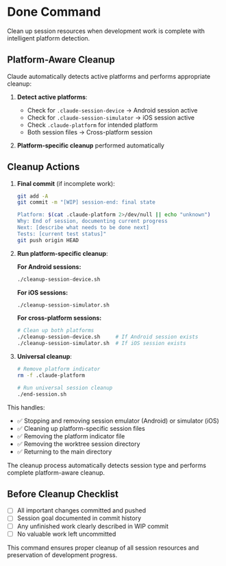 # Done Command

Clean up session resources when development work is complete with intelligent platform detection.

## Platform-Aware Cleanup

Claude automatically detects active platforms and performs appropriate cleanup:

1. **Detect active platforms**:
   - Check for `.claude-session-device` → Android session active
   - Check for `.claude-session-simulator` → iOS session active  
   - Check `.claude-platform` for intended platform
   - Both session files → Cross-platform session

2. **Platform-specific cleanup** performed automatically

## Cleanup Actions

1. **Final commit** (if incomplete work):
   ```bash
   git add -A
   git commit -m "[WIP] session-end: final state

   Platform: $(cat .claude-platform 2>/dev/null || echo "unknown")
   Why: End of session, documenting current progress
   Next: [describe what needs to be done next]
   Tests: [current test status]"
   git push origin HEAD
   ```

2. **Run platform-specific cleanup**:

   **For Android sessions:**
   ```bash
   ./cleanup-session-device.sh
   ```

   **For iOS sessions:**
   ```bash
   ./cleanup-session-simulator.sh
   ```

   **For cross-platform sessions:**
   ```bash
   # Clean up both platforms
   ./cleanup-session-device.sh     # If Android session exists
   ./cleanup-session-simulator.sh  # If iOS session exists
   ```

3. **Universal cleanup**:
   ```bash
   # Remove platform indicator
   rm -f .claude-platform
   
   # Run universal session cleanup
   ./end-session.sh
   ```

This handles:
- ✅ Stopping and removing session emulator (Android) or simulator (iOS)
- ✅ Cleaning up platform-specific session files  
- ✅ Removing the platform indicator file
- ✅ Removing the worktree session directory
- ✅ Returning to the main directory

The cleanup process automatically detects session type and performs complete platform-aware cleanup.

## Before Cleanup Checklist

- [ ] All important changes committed and pushed
- [ ] Session goal documented in commit history
- [ ] Any unfinished work clearly described in WIP commit
- [ ] No valuable work left uncommitted

This command ensures proper cleanup of all session resources and preservation of development progress.